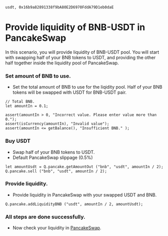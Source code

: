 ```meta-Currency
usdt, 0x16b9a82891338f9bA80E2D6970FddA79D1eb0daE
```

# Provide liquidity of BNB-USDT in PancakeSwap

In this scenario, you will provide liquidity of BNB-USDT pool. You will start with swapping half of your BNB tokens to USDT, and providing the other half together inside the liquidity pool of PancakeSwap.

### Set amount of BNB to use.

- Set the total amount of BNB to use for the liqidity pool. Half of your BNB tokens will be swapped with USDT for BNB-USDT pair.

```input BNB
// Total BNB.
let amountIn = 0.1;
```

```input-Verify
assert(amountIn > 0, "Incorrect value. Please enter value more than 0.");
assert(isCurrency(amountIn), "Invalid value");
assert(amountIn <= getBalance(), "Insufficient BNB." );
```

### Buy USDT

- Swap half of your BNB tokens to USDT.
- Default PancakeSwap slippage (0.5%)

```taster
let amountUsdt = Q.pancake.getAmountOut ("bnb", "usdt", amountIn / 2);
Q.pancake.sell ("bnb", "usdt", amountIn / 2);
```

### Provide liquidity.

- Provide liquidity in PancakeSwap with your swapped USDT and BNB.

```taster
Q.pancake.addLiquidityBNB ("usdt", amountIn / 2, amountUsdt);
```

### All steps are done successfully.

- Now check your liquidity in [PancakeSwap](https://pancakeswap.finance/liquidity).
